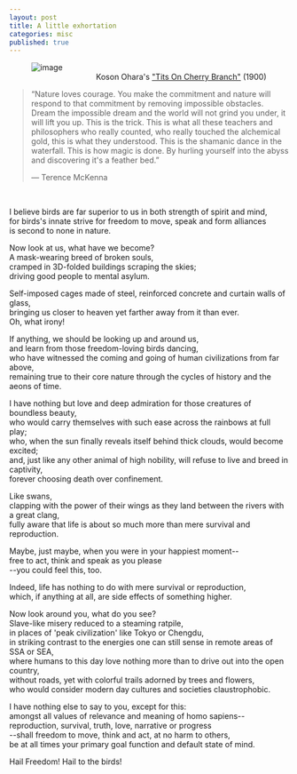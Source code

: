 ```yaml
---
layout: post
title: A little exhortation
categories: misc
published: true
---
```

<p>
<figure>
    <img src='/blog/assets/images/ohara_koson_cherry_branch.jpeg' alt='image' />
    <figcaption style="text-align: right">Koson Ohara's <a href="https://artvee.com/dl/tits-on-cherry-branch/" target="_blank">"Tits On Cherry Branch"</a> (1900)</figcaption>
</figure> 

<blockquote>
  <p>“Nature loves courage. You make the commitment and nature will respond to that commitment by removing impossible obstacles. Dream the impossible dream and the world will not grind you under, it will lift you up. This is the trick. This is what all these teachers and philosophers who really counted, who really touched the alchemical gold, this is what they understood. This is the shamanic dance in the waterfall. This is how magic is done. By hurling yourself into the abyss and discovering it's a feather bed.”

― Terence McKenna</p>
</blockquote>
<br>
<p>
I believe birds are far superior to us in both strength of spirit and mind,<br>
for birds's innate strive for freedom to move, speak and form alliances<br>
is second to none in nature.<br>
</p><p>
Now look at us, what have we become?<br>
A mask-wearing breed of broken souls,<br>
cramped in 3D-folded buildings scraping the skies;<br>
driving good people to mental asylum.<br>
</p><p>
Self-imposed cages made of steel, reinforced concrete and curtain walls of glass,<br>
bringing us closer to heaven yet farther away from it than ever.<br>
Oh, what irony!
</p><p>
If anything, we should be looking up and around us,<br>
and learn from those freedom-loving birds dancing,<br>
who have witnessed the coming and going of human civilizations from far above,<br>
remaining true to their core nature through the cycles of history and the aeons of time.
</p><p>
I have nothing but love and deep admiration for those creatures of boundless beauty,<br>
who would carry themselves with such ease across the rainbows at full play;<br>
who, when the sun finally reveals itself behind thick clouds, would become excited;<br>
and, just like any other animal of high nobility, will refuse to live and breed in captivity,<br>
forever choosing death over confinement.
</p><p>
Like swans,<br>
clapping with the power of their wings as they land between the rivers with a great clang,<br>
fully aware that life is about so much more than mere survival and reproduction.
</p><p>
Maybe, just maybe, when you were in your happiest moment--<br>
free to act, think and speak as you please<br>
--you could feel this, too.
</p><p>
Indeed, life has nothing to do with mere survival or reproduction,<br>
which, if anything at all, are side effects of something higher.
</p><p>
Now look around you, what do you see?<br>
Slave-like misery reduced to a steaming ratpile,<br>
in places of 'peak civilization' like Tokyo or Chengdu,<br>
in striking contrast to the energies one can still sense in remote areas of SSA or SEA,<br>
where humans to this day love nothing more than to drive out into the open country,<br>
without roads, yet with colorful trails adorned by trees and flowers,<br>
who would consider modern day cultures and societies claustrophobic.
</p><p>
I have nothing else to say to you, except for this:<br>
amongst all values of relevance and meaning of homo sapiens--<br>
reproduction, survival, truth, love, narrative or progress<br>
--shall freedom to move, think and act, at no harm to others,<br>
be at all times your primary goal function and default state of mind.
</p>
Hail Freedom! Hail to the birds! 